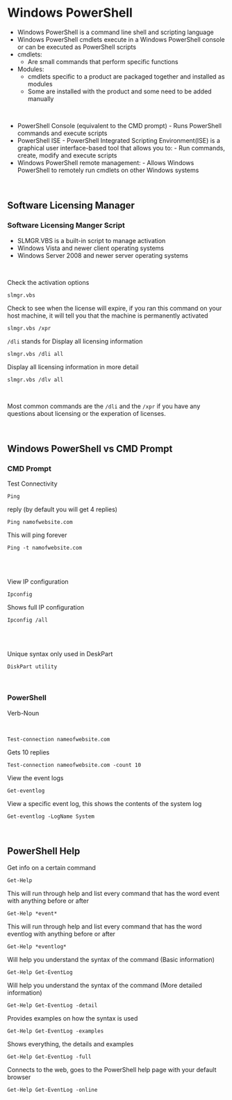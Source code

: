 # Windows PowerShell

- Windows PowerShell is a command line shell and scripting language
- Windows PowerShell cmdlets execute in a Windows PowerShell console or can be executed as PowerShell scripts
- cmdlets:
    - Are small commands that perform specific functions
- Modules:
    - cmdlets specific to a product are packaged together and installed as modules
    - Some are installed with the product and some need to be added manually

<br>

- PowerShell Console (equivalent to the CMD prompt)
      - Runs PowerShell commands and execute scripts
- PowerShell ISE
      - PowerShell Integrated Scripting Environment(ISE) is a graphical user interface-based tool that allows you to:
          - Run commands, create, modify and execute scripts
- Windows PowerShell remote management:
      - Allows Windows PowerShell to remotely run cmdlets on other Windows systems

<br>

## Software Licensing Manager

### Software Licensing Manger Script
- SLMGR.VBS is a built-in script to manage activation
- Windows Vista and newer client operating systems
- Windows Server 2008 and newer server operating systems

<br>

Check the activation options
```
slmgr.vbs
```

Check to see when the license will expire, if you ran this command on your host machine, it will tell you that the machine is permanently activated
```
slmgr.vbs /xpr
```

```/dli``` stands for Display all licensing information
```
slmgr.vbs /dli all
```

Display all licensing information in more detail
```
slmgr.vbs /dlv all
```

<br>

Most common commands are the ```/dli``` and the ```/xpr``` if you have any questions about licensing or the experation of licenses.

<br>

## Windows PowerShell vs CMD Prompt

### CMD Prompt

Test Connectivity
```
Ping
```

reply (by default you will get 4 replies) <br>
```
Ping namofwebsite.com
```

This will ping forever
```
Ping -t namofwebsite.com
``` 

<br>
<br>

View IP configuration
```
Ipconfig
```

Shows full IP configuration
```
Ipconfig /all
```

<br>
<br>

Unique syntax only used in DeskPart
```
DiskPart utility
```

<br>

### PowerShell
Verb-Noun

<br>

```
Test-connection nameofwebsite.com
```

Gets 10 replies
```
Test-connection nameofwebsite.com -count 10
```

View the event logs
```
Get-eventlog
```

View a specific event log, this shows the contents of the system log
```
Get-eventlog -LogName System
``` 
<br>

## PowerShell Help
Get info on a certain command
```
Get-Help
```

This will run through help and list every command that has the word event with anything before or after
```
Get-Help *event*
```

This will run through help and list every command that has the word eventlog with anything before or after
```
Get-Help *eventlog*
```

Will help you understand the syntax of the command (Basic information)
```
Get-Help Get-EventLog
```

Will help you understand the syntax of the command (More detailed information)
```
Get-Help Get-EventLog -detail
```

Provides examples on how the syntax is used
```
Get-Help Get-EventLog -examples
```

Shows everything, the details and examples
```
Get-Help Get-EventLog -full
```

Connects to the web, goes to the PowerShell help page with your default browser
```
Get-Help Get-EventLog -online
```
